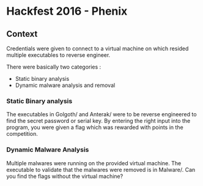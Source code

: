# Hackfest 2016 - Phenix

## Context

Credentials were given to connect to a virtual machine on which resided multiple executables to reverse engineer.

There were basically two categories :
* Static binary analysis
* Dynamic malware analysis and removal

### Static Binary analysis

The executables in Golgoth/ and Anterak/ were to be reverse engineered to find the secret password or serial key.
By entering the right input into the program, you were given a flag which was rewarded with points in the competition.

### Dynamic Malware Analysis

Multiple malwares were running on the provided virtual machine.
The executable to validate that the malwares were removed is in Malware/.
Can you find the flags without the virtual machine?

